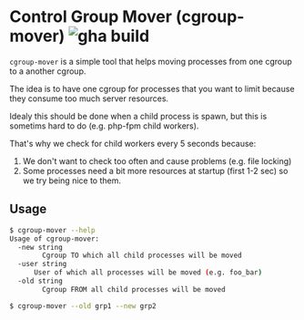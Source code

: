 # Control Group Mover (cgroup-mover) ![gha build](https://github.com/karantan/cgroup-mover/workflows/Go/badge.svg)

`cgroup-mover` is a simple tool that helps moving processes from one cgroup to a another
cgroup.

The idea is to have one cgroup for processes that you want to limit because they consume
too much server resources.

Idealy this should be done when a child process is spawn, but this is sometims hard to do
(e.g. php-fpm child workers).

That's why we check for child workers every 5 seconds because:
1. We don't want to check too often and cause problems (e.g. file locking)
2. Some processes need a bit more resources at startup (first 1-2 sec) so we try being
nice to them.

## Usage

```bash
$ cgroup-mover --help
Usage of cgroup-mover:
  -new string
    	Cgroup TO which all child processes will be moved
  -user string
      User of which all processes will be moved (e.g. foo_bar)
  -old string
    	Cgroup FROM all child processes will be moved

$ cgroup-mover --old grp1 --new grp2
```
